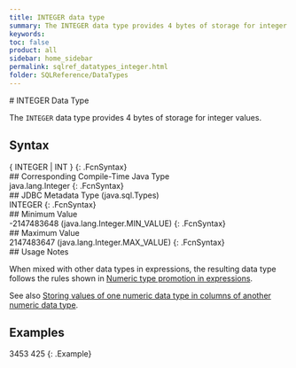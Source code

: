 ```yaml
---
title: INTEGER data type
summary: The INTEGER data type provides 4 bytes of storage for integer values.
keywords:
toc: false
product: all
sidebar: home_sidebar
permalink: sqlref_datatypes_integer.html
folder: SQLReference/DataTypes
---
```

<section>
<div class="TopicContent" data-swiftype-index="true" markdown="1">
# INTEGER Data Type

The `INTEGER` data type provides 4 bytes of storage for integer values.

## Syntax

<div class="fcnWrapperWide" markdown="1">
    { INTEGER | INT }
{: .FcnSyntax}

</div>
## Corresponding Compile-Time Java Type

<div class="fcnWrapperWide" markdown="1">
    java.lang.Integer
{: .FcnSyntax}

</div>
## JDBC Metadata Type (java.sql.Types)

<div class="fcnWrapperWide" markdown="1">
    INTEGER
{: .FcnSyntax}

</div>
## Minimum Value

<div class="fcnWrapperWide" markdown="1">
    -2147483648  (java.lang.Integer.MIN_VALUE)
{: .FcnSyntax}

</div>
## Maximum Value

<div class="fcnWrapperWide" markdown="1">
    2147483647 (java.lang.Integer.MAX_VALUE)
{: .FcnSyntax}

</div>
## Usage Notes

When mixed with other data types in expressions, the resulting data type
follows the rules shown in [Numeric type promotion in
expressions](sqlref_datatypes_numerictypes.html#NumericTypePromotion).

See also [Storing values of one numeric data type in columns of another
numeric data type](sqlref_datatypes_numerictypes.html#StoringValues).

## Examples

<div class="preWrapper" markdown="1">
    3453
    425
{: .Example}

</div>
</div>
</section>


